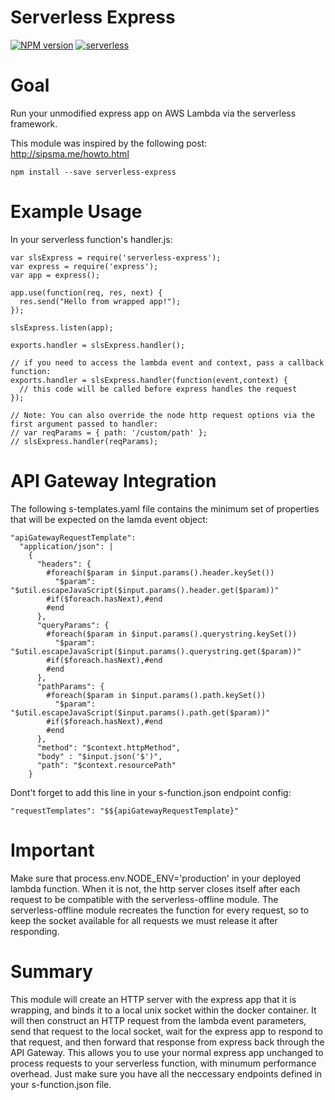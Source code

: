 # Serverless Express
[![NPM version][npm-version-image]][npm-url]
[![serverless](http://public.serverless.com/badges/v3.svg)](http://www.serverless.com)

# Goal
Run your unmodified express app on AWS Lambda via the serverless framework.

This module was inspired by the following post:
http://sipsma.me/howto.html

`npm install --save serverless-express`

# Example Usage
In your serverless function's handler.js:
```
var slsExpress = require('serverless-express');
var express = require('express');
var app = express();

app.use(function(req, res, next) {
  res.send("Hello from wrapped app!");
});

slsExpress.listen(app);

exports.handler = slsExpress.handler();

// if you need to access the lambda event and context, pass a callback function:
exports.handler = slsExpress.handler(function(event,context) {
  // this code will be called before express handles the request
});

// Note: You can also override the node http request options via the first argument passed to handler:
// var reqParams = { path: '/custom/path' };
// slsExpress.handler(reqParams);
```

# API Gateway Integration

The following s-templates.yaml file contains the minimum set of properties that will be expected on the lamda event object:

```
"apiGatewayRequestTemplate":
  "application/json": |
    {
      "headers": {
        #foreach($param in $input.params().header.keySet())
          "$param": "$util.escapeJavaScript($input.params().header.get($param))"
        #if($foreach.hasNext),#end
        #end
      },
      "queryParams": {
        #foreach($param in $input.params().querystring.keySet())
          "$param": "$util.escapeJavaScript($input.params().querystring.get($param))"
        #if($foreach.hasNext),#end
        #end
      },
      "pathParams": {
        #foreach($param in $input.params().path.keySet())
          "$param": "$util.escapeJavaScript($input.params().path.get($param))"
        #if($foreach.hasNext),#end
        #end
      },
      "method": "$context.httpMethod",
      "body" : "$input.json('$')",
      "path": "$context.resourcePath"
    }
```
Dont't forget to add this line in your s-function.json endpoint config:
```
"requestTemplates": "$${apiGatewayRequestTemplate}"
```

# Important
Make sure that process.env.NODE_ENV='production' in your deployed lambda function. When it is not, the http server closes itself after each request to be compatible with the serverless-offline module. The serverless-offline module recreates the function for every request, so to keep the socket available for all requests we must release it after responding.

# Summary
This module will create an HTTP server with the express app that it is wrapping, and binds it to a local unix socket within the docker container. It will then construct an HTTP request from the lambda event parameters, send that request to the local socket, wait for the express app to respond to that request, and then forward that response from express back through the API Gateway. This allows you to use your normal express app unchanged to process requests to your serverless function, with minumum performance overhead. Just make sure you have all the neccessary endpoints defined in your s-function.json file.

[npm-url]: https://npmjs.org/package/serverless-express
[npm-version-image]: http://img.shields.io/npm/v/serverless-express.svg?style=flat